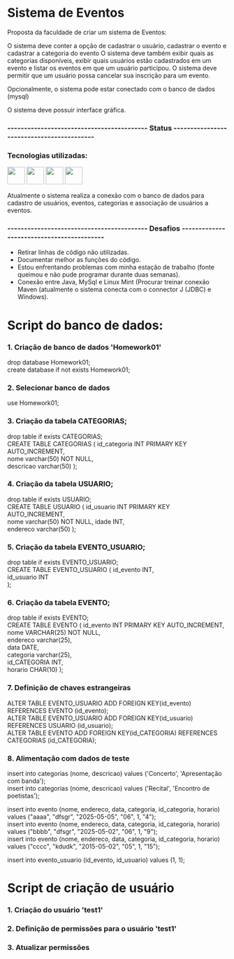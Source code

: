# Sistema de Eventos 



Proposta da faculdade de criar um sistema de Eventos:

O sistema deve conter a opção de cadastrar o usuário, cadastrar o evento e cadastrar a categoria do evento
O sistema deve também exibir quais as categorias disponíveis, exibir quais usuários estão cadastrados em um evento e listar os eventos em que um usuário participou.
O sistema deve permitir que um usuário possa cancelar sua inscrição para um evento.

Opcionalmente, o sistema pode estar conectado com o banco de dados (mysql)

O sistema deve possuir interface gráfica.


### ------------------------------------------   Status ------------------------------------------

### Tecnologias utilizadas: 
<img loading="lazy" src="https://cdn.iconscout.com/icon/free/png-512/free-java-logo-icon-download-in-svg-png-gif-file-formats--wordmark-programming-language-pack-logos-icons-1174953.png?f=webp&w=256" width="40" height="40"/> <img loading="lazy" src="https://images.icon-icons.com/2699/PNG/512/mysql_logo_icon_169941.png" width="40" height="40"/> <img loading="lazy" src="https://upload.wikimedia.org/wikipedia/commons/9/9c/IntelliJ_IDEA_Icon.svg" width="40" height="40"/>
<img loading="lazy" src="https://upload.wikimedia.org/wikipedia/commons/9/91/Octicons-mark-github.svg" width="40" height="40"/>


Atualmente o sistema realiza a conexão com o banco de dados para cadastro de usuários, eventos, categorias e associação de usuários a eventos. 





### ------------------------------------------ Desafios ------------------------------------------

- Retirar linhas de código não utilizadas.
- Documentar melhor as funções do código.
- Estou enfrentando problemas com minha estação de trabalho (fonte queimou e não pude programar durante duas semanas).
- Conexão entre Java, MySql e Linux Mint (Procurar treinar conexão Maven (atualmente o sistema conecta com o connector J (JDBC) e Windows).



# Script do banco de dados:

### 1. Criação de banco de dados 'Homework01'
drop database Homework01;
<BR>
create database if not exists Homework01;

### 2. Selecionar banco de dados
use Homework01;


### 3. Criação da tabela CATEGORIAS;
drop table if exists CATEGORIAS;
<BR>
CREATE TABLE CATEGORIAS 
( 
 id_categoria INT PRIMARY KEY AUTO_INCREMENT,  
 nome varchar(50) NOT NULL,  
 descricao varchar(50)
 ); 

### 4. Criação da tabela USUARIO;
drop table if exists USUARIO;
<BR>
CREATE TABLE USUARIO 
( 
 id_usuario INT PRIMARY KEY AUTO_INCREMENT,  
 nome varchar(50) NOT NULL, 
 idade INT,  
 endereco varchar(50) 
); 

### 5. Criação da tabela EVENTO_USUARIO;
drop table if exists EVENTO_USUARIO;
<BR>
CREATE TABLE EVENTO_USUARIO 
( 
 id_evento INT,  
 id_usuario INT  
); 

### 6. Criação da tabela EVENTO;
drop table if exists EVENTO;
<BR>
CREATE TABLE EVENTO 
( 
 id_evento INT PRIMARY KEY AUTO_INCREMENT,  
 nome VARCHAR(25) NOT NULL,  
 endereco varchar(25),  
 data DATE,  
 categoria varchar(25),  
 id_CATEGORIA INT,  
 horario CHAR(10)
); 

### 7. Definição de chaves estrangeiras
ALTER TABLE EVENTO_USUARIO ADD FOREIGN KEY(id_evento) REFERENCES EVENTO (id_evento);<BR>
ALTER TABLE EVENTO_USUARIO ADD FOREIGN KEY(id_usuario) REFERENCES USUARIO (id_usuario);<BR>
ALTER TABLE EVENTO ADD FOREIGN KEY(id_CATEGORIA) REFERENCES CATEGORIAS (id_CATEGORIA);<BR>

### 8. Alimentação com dados de teste
insert into categorias (nome, descricao) values ('Concerto', 'Apresentação com banda');<BR>
insert into categorias (nome, descricao) values ('Recital', 'Encontro de poetistas');<BR>

insert into evento (nome, endereco, data, categoria, id_categoria, horario) values ("aaaa", "dfsgr", "2025-05-05", "06", 1, "4");<BR>
insert into evento (nome, endereco, data, categoria, id_categoria, horario) values ("bbbb", "dfsgr", "2025-05-02", "06", 1, "9");<BR>
insert into evento (nome, endereco, data, categoria, id_categoria, horario) values ("cccc", "kdudk", "2015-05-02", "05", 1, "15");<BR>

insert into evento_usuario (id_evento, id_usuario) values (1, 1);<BR>

<!-- Chamadas de tabelas

select * from categorias;
Select * from evento_Usuario;
Select * from usuario;
select * from evento;

-->

# Script de criação de usuário

### 1. Criação do usuário 'test1'

[//]: # (CREATE USER 'test1'@'localhost' IDENTIFIED BY 'b123';)

### 2. Definição de permissões para o usuário 'test1'

[//]: # (GRANT ALL PRIVILEGES ON homework01.* TO 'test1'@'localhost';)

### 3. Atualizar permissões

[//]: # (FLUSH PRIVILEGES;)

